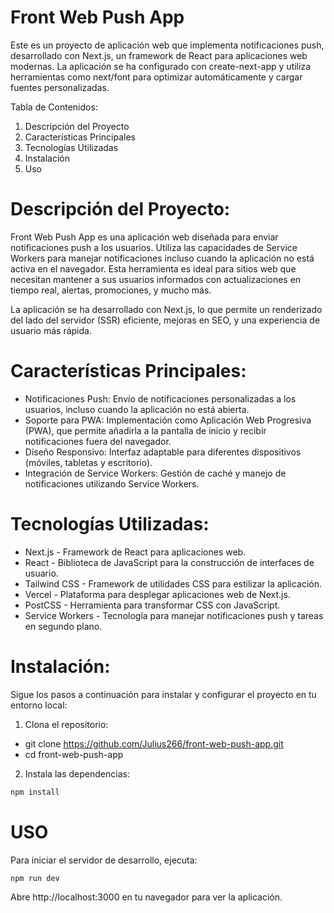 # Front Web Push App
Este es un proyecto de aplicación web que implementa notificaciones push, desarrollado con Next.js, un framework de React para aplicaciones web modernas. La aplicación se ha configurado con create-next-app y utiliza herramientas como next/font para optimizar automáticamente y cargar fuentes personalizadas.

Tabla de Contenidos:
1. Descripción del Proyecto
2. Características Principales
3. Tecnologías Utilizadas
4. Instalación
5. Uso

# Descripción del Proyecto:
Front Web Push App es una aplicación web diseñada para enviar notificaciones push a los usuarios. Utiliza las capacidades de Service Workers para manejar notificaciones incluso cuando la aplicación no está activa en el navegador. Esta herramienta es ideal para sitios web que necesitan mantener a sus usuarios informados con actualizaciones en tiempo real, alertas, promociones, y mucho más.

La aplicación se ha desarrollado con Next.js, lo que permite un renderizado del lado del servidor (SSR) eficiente, mejoras en SEO, y una experiencia de usuario más rápida.

# Características Principales:
* Notificaciones Push: Envío de notificaciones personalizadas a los usuarios, incluso cuando la aplicación no está abierta.
* Soporte para PWA: Implementación como Aplicación Web Progresiva (PWA), que permite añadirla a la pantalla de inicio y recibir         notificaciones fuera del navegador.
* Diseño Responsivo: Interfaz adaptable para diferentes dispositivos (móviles, tabletas y escritorio).
* Integración de Service Workers: Gestión de caché y manejo de notificaciones utilizando Service Workers.

# Tecnologías Utilizadas:
* Next.js - Framework de React para aplicaciones web.
* React - Biblioteca de JavaScript para la construcción de interfaces de usuario.
* Tailwind CSS - Framework de utilidades CSS para estilizar la aplicación.
* Vercel - Plataforma para desplegar aplicaciones web de Next.js.
* PostCSS - Herramienta para transformar CSS con JavaScript.
* Service Workers - Tecnología para manejar notificaciones push y tareas en segundo plano.

# Instalación:
Sigue los pasos a continuación para instalar y configurar el proyecto en tu entorno local:

1. Clona el repositorio:
* git clone https://github.com/Julius266/front-web-push-app.git
* cd front-web-push-app

2. Instala las dependencias:
```bash
npm install
```
# USO 
Para iniciar el servidor de desarrollo, ejecuta:
```bash
npm run dev
```
Abre http://localhost:3000 en tu navegador para ver la aplicación.